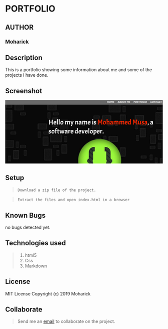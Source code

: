# PORTFOLIO

## AUTHOR
### [Moharick](https://github.com/moharick)
## Description
  This is a portfolio showing some information about me and some of the projects i have done.

## Screenshot
<img src="https://github.com/moharick/project-1/blob/master/file.png" width="1000">

## Setup

> ``Download a zip file of the project.``

> ``Extract the files and open index.html in a browser``

## Known Bugs
  no bugs detected yet.

## Technologies used
  > 1. html5
  > 2. Css
  > 3. Markdown

## License
  MIT License
Copyright (c) 2019 Moharick

## Collaborate
  > Send me an [email](moharick@gmail.com) to collaborate on the project.
